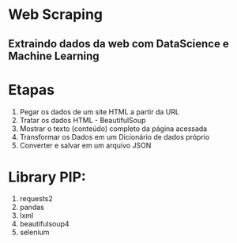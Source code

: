 # Web Scraping
 Extraindo dados da web com DataScience e Machine Learning
---

# Etapas
1. Pegar os dados de um site HTML a partir da URL
2. Tratar os dados HTML - BeautifulSoup
3. Mostrar o texto (conteúdo) completo da página acessada
4. Transformar os Dados em um Dicionário de dados próprio
5. Converter e salvar em um arquivo JSON

# Library PIP:
1. requests2
2. pandas
3. lxml
4. beautifulsoup4
5. selenium
